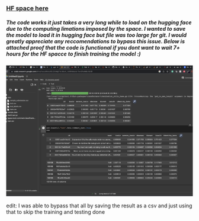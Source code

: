 ### [HF space here](https://huggingface.co/spaces/thotranexe/toxicity)

##### The code works it just takes a very long while to load on the hugging face due to the computing limations imposed by the space. I wanted to save the model to load it in hugging face but file was too large for git. I would greatly appreciate any reccomendations to bypass this issue. Below is attached proof that the code is functional if you dont want to wait 7+ hours for the HF spacce to finish training the model :)
![alt text](https://github.com/thotranexe/482-104-project/blob/milestone3/proog.png)

edit: I was able to bypass that all by saving the result as a csv and just using that to skip the training and testing done 